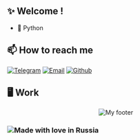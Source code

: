 ## ✨ Welcome !</h2>

- 🐍 Python 



## 📫 How to reach me

[![Telegram](https://img.shields.io/static/v1?style=for-the-badge&logo=telegram&message=telegram&label=&color=4165a3&labelColor=000000)](https://t.me/KhamzinAdel)
[![Email](https://img.shields.io/static/v1?style=for-the-badge&logo=gmail&message=Email&label=&color=e8203b&labelColor=000000)](mailto:khamzin.adel@mail.ru)
[![Github](https://img.shields.io/static/v1?style=for-the-badge&logo=github&message=GitHub&label=&color=8b32b8&labelColor=000000)](https://github.com/KhamzinAdel)

## 🖥 Work






<div align="center">
<img src="https://github.com/KhamzinAdel/KhamzinAdel/blob/main/image/footer.gif" alt="My footer"/>
</div>


### ![Made with love in Russia](https://madewithlove.now.sh/ru?heart=true&colorA=%23000000&template=for-the-badge)

